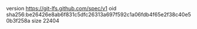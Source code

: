 version https://git-lfs.github.com/spec/v1
oid sha256:be26426e8ab6f831c5dfc26313a697f592c1a06fdb4f65e2f38c40e50b3f258a
size 22404
